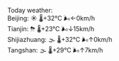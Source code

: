 Today weather:  
Beijing: ☀️ 🌡️+32°C 🌬️←0km/h  
Tianjin: ⛈ 🌡️+23°C 🌬️↓15km/h  
Shijiazhuang: 🌫  🌡️+32°C 🌬️↑0km/h  
Tangshan: 🌫  🌡️+29°C 🌬️↑7km/h  
